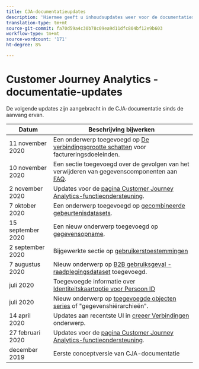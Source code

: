 ```yaml
---
title: CJA-documentatieupdates
description: 'Hiermee geeft u inhoudsupdates weer voor de documentatieset Customer Journey Analytics die sinds december 2019 is ingesteld. '
translation-type: tm+mt
source-git-commit: fa70d59a4c30b78c09ea9d11dfc804bf12e9b603
workflow-type: tm+mt
source-wordcount: '171'
ht-degree: 8%

---
```



# Customer Journey Analytics - documentatie-updates

De volgende updates zijn aangebracht in de CJA-documentatie sinds de aanvang ervan.

| Datum | Beschrijving bijwerken |
| --- | --- |
| 11 november 2020 | Een onderwerp toegevoegd op [De verbindingsgrootte schatten](/help/connections/estimate-connection-size.md) voor factureringsdoeleinden. |
| 10 november 2020 | Een sectie toegevoegd over de gevolgen van het verwijderen van gegevenscomponenten aan [FAQ](/help/getting-started/cja-faq.md). |
| 2 november 2020 | Updates voor de [pagina Customer Journey Analytics-functieondersteuning](/help/getting-started/cja-aa.md). |
| 7 oktober 2020 | Een onderwerp toegevoegd op [gecombineerde gebeurtenisdatasets](/help/connections/combined-dataset.md). |
| 15 september 2020 | Een nieuw onderwerp toegevoegd op [gegevensopname](/help/use-cases/data-ingestion.md). |
| 2 september 2020 | Bijgewerkte sectie op [gebruikerstoestemmingen](https://docs.adobe.com/content/help/en/analytics-platform/using/cja-overview/cja-overview.html#user-access-permissions) |
| 7 augustus 2020 | Nieuw onderwerp op [B2B gebruiksgeval - raadplegingsdataset](/help/use-cases/b2b.md) toegevoegd. |
| juli 2020 | Toegevoegde informatie over [Identiteitskaartoptie voor Persoon ID](https://docs.adobe.com/content/help/nl-NL/analytics-platform/using/cja-connections/create-connection.html#use-identity-map-as-a-person-id) |
| juli 2020 | Nieuw onderwerp op [toegevoegde objecten series](/help/use-cases/object-arrays.md) of &quot;gegevenshiërarchieën&quot;. |
| 14 april 2020 | Updates aan recentste UI in [creeer Verbindingen](/help/connections/create-connection.md) onderwerp. |
| 27 februari 2020 | Updates voor de [pagina Customer Journey Analytics-functieondersteuning](/help/getting-started/cja-aa.md). |
| december 2019 | Eerste conceptversie van CJA-documentatie |
